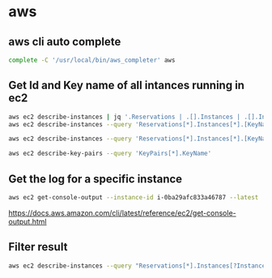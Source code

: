 # aws

## aws cli auto complete

```sh
complete -C '/usr/local/bin/aws_completer' aws
```

## Get Id and Key name of all intances running in ec2

```sh
aws ec2 describe-instances | jq '.Reservations | .[].Instances | .[].InstanceId,.[].KeyName'
aws ec2 describe-instances --query 'Reservations[*].Instances[*].[KeyName,InstanceId, Placement.AvailabilityZone, State.Name]' --output text
```

```sh
aws ec2 describe-instances --query 'Reservations[*].Instances[*].[KeyName,InstanceId, Placement.AvailabilityZone, State.Name,PrivateDnsNameq]' --output table
```

```sh
aws ec2 describe-key-pairs --query 'KeyPairs[*].KeyName'
```

## Get the log for a specific instance

```sh
aws ec2 get-console-output --instance-id i-0ba29afc833a46787 --latest | jq .Output
```

https://docs.aws.amazon.com/cli/latest/reference/ec2/get-console-output.html

## Filter result

```sh
aws ec2 describe-instances --query "Reservations[*].Instances[?InstanceId=='i-095b5a1c8c2deed1d']"
```
